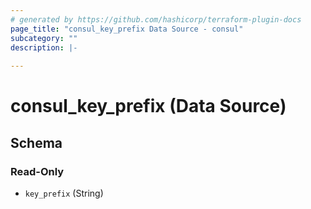 ```yaml
---
# generated by https://github.com/hashicorp/terraform-plugin-docs
page_title: "consul_key_prefix Data Source - consul"
subcategory: ""
description: |-
  
---
```


# consul_key_prefix (Data Source)





<!-- schema generated by tfplugindocs -->
## Schema

### Read-Only

- `key_prefix` (String)

